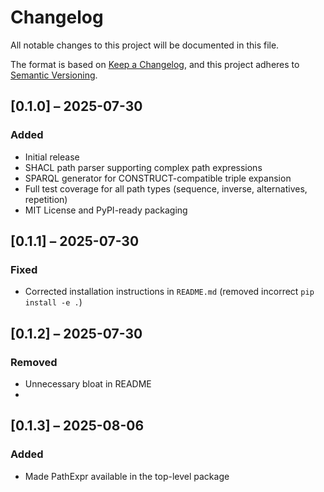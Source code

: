 # Changelog

All notable changes to this project will be documented in this file.

The format is based on [Keep a Changelog](https://keepachangelog.com/en/1.1.0/),
and this project adheres to [Semantic Versioning](https://semver.org/spec/v2.0.0.html).

## [0.1.0] – 2025-07-30
### Added
- Initial release
- SHACL path parser supporting complex path expressions
- SPARQL generator for CONSTRUCT-compatible triple expansion
- Full test coverage for all path types (sequence, inverse, alternatives, repetition)
- MIT License and PyPI-ready packaging

## [0.1.1] – 2025-07-30
### Fixed
- Corrected installation instructions in `README.md` (removed incorrect `pip install -e .`)

## [0.1.2] – 2025-07-30
### Removed
- Unnecessary bloat in README
- 
## [0.1.3] – 2025-08-06
### Added
- Made PathExpr available in the top-level package
